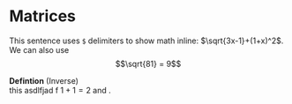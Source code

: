 # Matrices
This sentence uses `$` delimiters to show math inline: $\sqrt{3x-1}+(1+x)^2$.
We can also use $$\sqrt{81} = 9$$

**Defintion** (Inverse)  
this asdlfjad f $1+1=2$ and .

